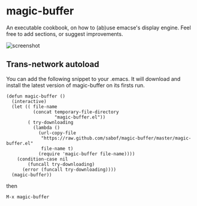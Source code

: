 # magic-buffer
An executable cookbook, on how to (ab)use emacse's display engine. Feel free to add sections, or suggest improvements.

![screenshot](https://github.com/sabof/magic-buffer/raw/master/screenshot.png)

## Trans-network autoload
You can add the following snippet to your .emacs. It will download and install the latest version of magic-buffer on its firsts run.

    (defun magic-buffer ()
      (interactive)
      (let (( file-name
              (concat temporary-file-directory
                      "magic-buffer.el"))
            ( try-downloading
              (lambda ()
                (url-copy-file
                 "https://raw.github.com/sabof/magic-buffer/master/magic-buffer.el"
                 file-name t)
                (require 'magic-buffer file-name))))
        (condition-case nil
            (funcall try-downloading)
          (error (funcall try-downloading))))
      (magic-buffer))

then

    M-x magic-buffer
